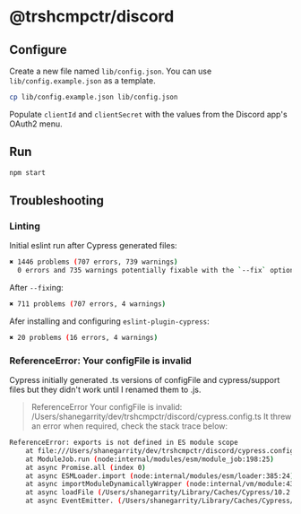 # @trshcmpctr/discord

## Configure

Create a new file named `lib/config.json`.
You can use `lib/config.example.json` as a template.

```sh
cp lib/config.example.json lib/config.json
```

Populate `clientId` and `clientSecret` with the values from the Discord app's OAuth2 menu.

## Run

```sh
npm start
```

## Troubleshooting

### Linting

Initial eslint run after Cypress generated files:

```sh
✖ 1446 problems (707 errors, 739 warnings)
  0 errors and 735 warnings potentially fixable with the `--fix` option.
```

After `--fix`ing:

```sh
✖ 711 problems (707 errors, 4 warnings)
```

Afer installing and configuring `eslint-plugin-cypress`:

```sh
✖ 20 problems (16 errors, 4 warnings)
```

### ReferenceError: Your configFile is invalid

Cypress initially generated .ts versions of configFile and cypress/support files
but they didn't work until I renamed them to .js.

>ReferenceError
Your configFile is invalid: /Users/shanegarrity/dev/trshcmpctr/discord/cypress.config.ts
It threw an error when required, check the stack trace below:

```sh
ReferenceError: exports is not defined in ES module scope
    at file:///Users/shanegarrity/dev/trshcmpctr/discord/cypress.config.ts:2:23
    at ModuleJob.run (node:internal/modules/esm/module_job:198:25)
    at async Promise.all (index 0)
    at async ESMLoader.import (node:internal/modules/esm/loader:385:24)
    at async importModuleDynamicallyWrapper (node:internal/vm/module:437:15)
    at async loadFile (/Users/shanegarrity/Library/Caches/Cypress/10.2.0/Cypress.app/Contents/Resources/app/packages/server/lib/plugins/child/run_require_async_child.js:106:14)
    at async EventEmitter. (/Users/shanegarrity/Library/Caches/Cypress/10.2.0/Cypress.app/Contents/Resources/app/packages/server/lib/plugins/child/run_require_async_child.js:116:32)
```
